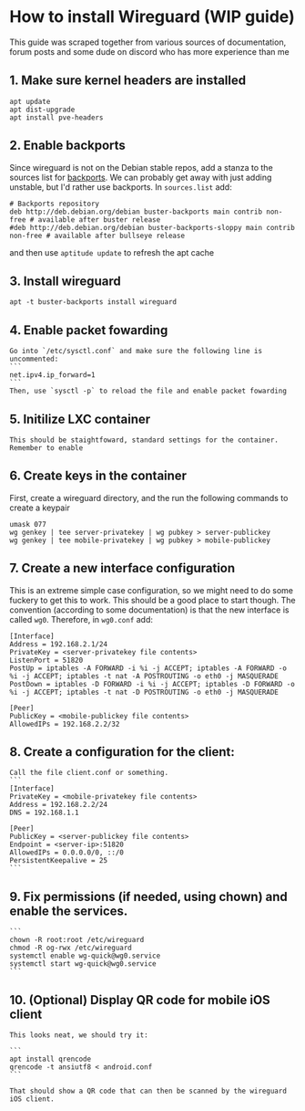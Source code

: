 # How to install Wireguard (WIP guide)

This guide was scraped together from various sources of documentation, forum posts and some dude on discord who has more experience than me

## 1. Make sure kernel headers are installed
```
apt update
apt dist-upgrade
apt install pve-headers
```

## 2. Enable backports 
Since wireguard is not on the Debian stable repos, add a stanza to the sources list for [backports](https://wiki.debian.org/Backports). We can probably get away with just adding unstable, but I'd rather use backports. In `sources.list` add:
```
# Backports repository
deb http://deb.debian.org/debian buster-backports main contrib non-free # available after buster release
#deb http://deb.debian.org/debian buster-backports-sloppy main contrib non-free # available after bullseye release
```
and then use `aptitude update` to refresh the apt cache

## 3. Install wireguard
   `apt -t buster-backports install wireguard `

## 4. Enable packet fowarding
    Go into `/etc/sysctl.conf` and make sure the following line is uncommented:
    ```
    net.ipv4.ip_forward=1
    ```
    Then, use `sysctl -p` to reload the file and enable packet fowarding

## 5. Initilize LXC container
    This should be staightfoward, standard settings for the container. Remember to enable 

## 6. Create keys in the container
First, create a wireguard directory, and the run the following commands to create a keypair
```
umask 077
wg genkey | tee server-privatekey | wg pubkey > server-publickey
wg genkey | tee mobile-privatekey | wg pubkey > mobile-publickey
```
## 7. Create a new interface configuration
This is an extreme simple case configuration, so we might need to do some fuckery to get this to work. This should be a good place to start though. The convention (according to some documentation) is that the new interface is called `wg0`. Therefore, in `wg0.conf` add:
```
[Interface]
Address = 192.168.2.1/24
PrivateKey = <server-privatekey file contents>
ListenPort = 51820
PostUp = iptables -A FORWARD -i %i -j ACCEPT; iptables -A FORWARD -o %i -j ACCEPT; iptables -t nat -A POSTROUTING -o eth0 -j MASQUERADE
PostDown = iptables -D FORWARD -i %i -j ACCEPT; iptables -D FORWARD -o %i -j ACCEPT; iptables -t nat -D POSTROUTING -o eth0 -j MASQUERADE

[Peer]
PublicKey = <mobile-publickey file contents>
AllowedIPs = 192.168.2.2/32
```

## 8. Create a configuration for the client:
    Call the file client.conf or something. 
    ```
    [Interface]
    PrivateKey = <mobile-privatekey file contents>
    Address = 192.168.2.2/24
    DNS = 192.168.1.1

    [Peer]
    PublicKey = <server-publickey file contents>
    Endpoint = <server-ip>:51820
    AllowedIPs = 0.0.0.0/0, ::/0
    PersistentKeepalive = 25
    ```

## 9. Fix permissions (if needed, using chown) and enable the services.
    ```
    chown -R root:root /etc/wireguard
    chmod -R og-rwx /etc/wireguard
    systemctl enable wg-quick@wg0.service
    systemctl start wg-quick@wg0.service
    ```

## 10. (Optional) Display QR code for mobile iOS client
    This looks neat, we should try it:

    ```
    apt install qrencode
    qrencode -t ansiutf8 < android.conf
    ```

    That should show a QR code that can then be scanned by the wireguard iOS client.
